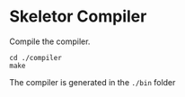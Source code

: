 # Skeletor Compiler

Compile the compiler. 
``` 
cd ./compiler
make
```
The compiler is generated in the ```./bin``` folder





